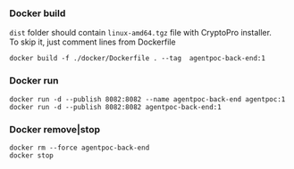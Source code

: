 ### Docker build

 `dist` folder should contain `linux-amd64.tgz` file with CryptoPro installer.  
 To skip it, just comment lines from Dockerfile

    docker build -f ./docker/Dockerfile . --tag  agentpoc-back-end:1
    
### Docker run

    docker run -d --publish 8082:8082 --name agentpoc-back-end agentpoc:1  
    docker run -d --publish 8082:8082 agentpoc-back-end:1  

### Docker remove|stop

    docker rm --force agentpoc-back-end
    docker stop 